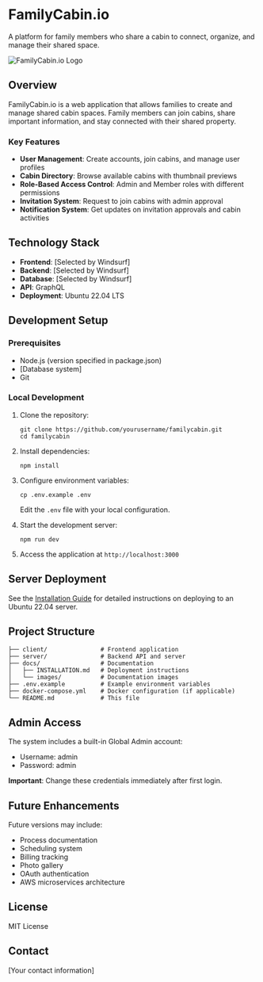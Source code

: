 # FamilyCabin.io

A platform for family members who share a cabin to connect, organize, and manage their shared space.

![FamilyCabin.io Logo](./docs/images/logo.png)

## Overview

FamilyCabin.io is a web application that allows families to create and manage shared cabin spaces. Family members can join cabins, share important information, and stay connected with their shared property.

### Key Features

- **User Management**: Create accounts, join cabins, and manage user profiles
- **Cabin Directory**: Browse available cabins with thumbnail previews
- **Role-Based Access Control**: Admin and Member roles with different permissions
- **Invitation System**: Request to join cabins with admin approval
- **Notification System**: Get updates on invitation approvals and cabin activities

## Technology Stack

- **Frontend**: [Selected by Windsurf]
- **Backend**: [Selected by Windsurf]
- **Database**: [Selected by Windsurf]
- **API**: GraphQL
- **Deployment**: Ubuntu 22.04 LTS

## Development Setup

### Prerequisites

- Node.js (version specified in package.json)
- [Database system]
- Git

### Local Development

1. Clone the repository:
   ```
   git clone https://github.com/yourusername/familycabin.git
   cd familycabin
   ```

2. Install dependencies:
   ```
   npm install
   ```

3. Configure environment variables:
   ```
   cp .env.example .env
   ```
   Edit the `.env` file with your local configuration.

4. Start the development server:
   ```
   npm run dev
   ```

5. Access the application at `http://localhost:3000`

## Server Deployment

See the [Installation Guide](./docs/INSTALLATION.md) for detailed instructions on deploying to an Ubuntu 22.04 server.

## Project Structure

```
├── client/               # Frontend application
├── server/               # Backend API and server
├── docs/                 # Documentation
│   ├── INSTALLATION.md   # Deployment instructions
│   └── images/           # Documentation images
├── .env.example          # Example environment variables
├── docker-compose.yml    # Docker configuration (if applicable)
└── README.md             # This file
```

## Admin Access

The system includes a built-in Global Admin account:
- Username: admin
- Password: admin

**Important**: Change these credentials immediately after first login.

## Future Enhancements

Future versions may include:
- Process documentation
- Scheduling system
- Billing tracking
- Photo gallery
- OAuth authentication
- AWS microservices architecture

## License

MIT License

## Contact

[Your contact information]
